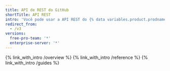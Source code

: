 ```yaml
---
title: API de REST do GitHub
shortTitle: API REST
intro: 'Você pode usar a API REST do {% data variables.product.prodname_dotcom %} para criar chamadas para obter os dados necessários e fazer a integração com o GitHub.'
redirect_from:
  - /v3
versions:
  free-pro-team: '*'
  enterprise-server: '*'
---
```


{% link_with_intro /overview %}
{% link_with_intro /reference %}
{% link_with_intro /guides %}
